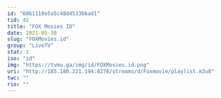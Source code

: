 ```yaml
---
id: "60b1118e5a5c48d4533b6ad1"
tid: 42
title: "FOX Movies ID"
date: 2021-05-30
slug: "FOXMovies.id"
group: "LiveTV"
stat: 1
iso: "id"
img: "https://tvmu.ga/img/id/FOXMovies.id.png"
uri: "http://185.180.221.194:8278/streams/d/Foxmovie/playlist.m3u8"
twc: ""
rio: ""
---
```

